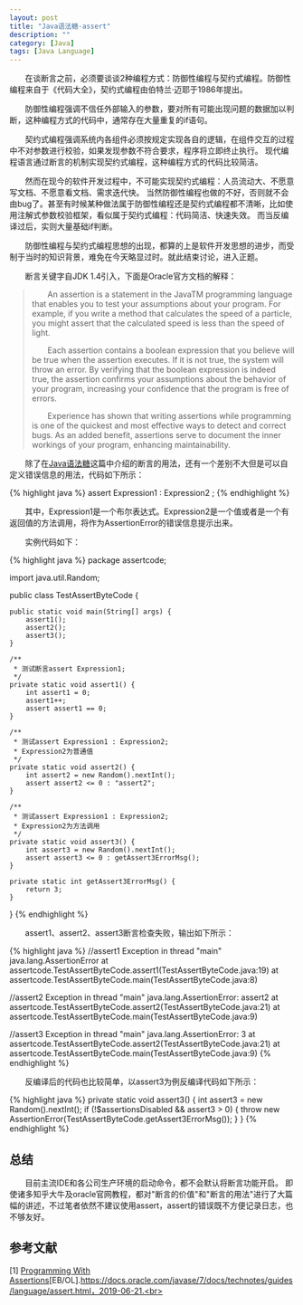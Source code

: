 ```yaml
---
layout: post
title: "Java语法糖-assert"
description: ""
category: [Java]
tags: [Java Language]
---
```

<link rel="stylesheet" href="{{ site.baseurl }}/css/pygments.css">

&#160; &#160; &#160; &#160;在谈断言之前，必须要谈谈2种编程方式：防御性编程与契约式编程。防御性编程来自于《代码大全》，契约式编程由伯特兰·迈耶于1986年提出。

&#160; &#160; &#160; &#160;防御性编程强调不信任外部输入的参数，要对所有可能出现问题的数据加以判断，这种编程方式的代码中，通常存在大量重复的if语句。

&#160; &#160; &#160; &#160;契约式编程强调系统内各组件必须按规定实现各自的逻辑，在组件交互的过程中不对参数进行校验，如果发现参数不符合要求，程序将立即终止执行。
现代编程语言通过断言的机制实现契约式编程，这种编程方式的代码比较简洁。

&#160; &#160; &#160; &#160;然而在现今的软件开发过程中，不可能实现契约式编程：人员流动大、不愿意写文档、不愿意看文档、需求迭代快。
当然防御性编程也做的不好，否则就不会由bug了。甚至有时候某种做法属于防御性编程还是契约式编程都不清晰，比如使用注解式参数校验框架，看似属于契约式编程：代码简洁、快速失效。
而当反编译过后，实则大量基础if判断。

&#160; &#160; &#160; &#160;防御性编程与契约式编程思想的出现，都算的上是软件开发思想的进步，而受制于当时的知识背景，难免在今天略显过时。就此结束讨论，进入正题。

<!-- more -->

&#160; &#160; &#160; &#160;断言关键字自JDK 1.4引入，下面是Oracle官方文档的解释：

>&#160; &#160; &#160; &#160;An assertion is a statement in the JavaTM programming language that enables you to test your assumptions about your program. For example, if you write a method that calculates the speed of a particle, you might assert that the calculated speed is less than the speed of light.
>
>&#160; &#160; &#160; &#160;Each assertion contains a boolean expression that you believe will be true when the assertion executes. If it is not true, the system will throw an error. By verifying that the boolean expression is indeed true, the assertion confirms your assumptions about the behavior of your program, increasing your confidence that the program is free of errors.
>
>&#160; &#160; &#160; &#160;Experience has shown that writing assertions while programming is one of the quickest and most effective ways to detect and correct bugs. As an added benefit, assertions serve to document the inner workings of your program, enhancing maintainability.

&#160; &#160; &#160; &#160;除了在[Java语法糖](http://leesir.github.io/2019/06/java-javasuger)这篇中介绍的断言的用法，还有一个差别不大但是可以自定义错误信息的用法，代码如下所示：

{% highlight java %} 
assert Expression1 : Expression2 ;
{% endhighlight %}

&#160; &#160; &#160; &#160;其中，Expression1是一个布尔表达式。Expression2是一个值或者是一个有返回值的方法调用，将作为AssertionError的错误信息提示出来。

&#160; &#160; &#160; &#160;实例代码如下：

{% highlight java %}
package assertcode;

import java.util.Random;

public class TestAssertByteCode {

    public static void main(String[] args) {
        assert1();
        assert2();
        assert3();
    }

    /**
     * 测试断言assert Expression1;
     */
    private static void assert1() {
        int assert1 = 0;
        assert1++;
        assert assert1 == 0;
    }

    /**
     * 测试assert Expression1 : Expression2;
     * Expression2为普通值
     */
    private static void assert2() {
        int assert2 = new Random().nextInt();
        assert assert2 <= 0 : "assert2";
    }

    /**
     * 测试assert Expression1 : Expression2;
     * Expression2为方法调用
     */
    private static void assert3() {
        int assert3 = new Random().nextInt();
        assert assert3 <= 0 : getAssert3ErrorMsg();
    }

    private static int getAssert3ErrorMsg() {
        return 3;
    }
}
{% endhighlight %}

&#160; &#160; &#160; &#160;assert1、assert2、assert3断言检查失败，输出如下所示：

{% highlight java %}
//assert1
Exception in thread "main" java.lang.AssertionError
	at assertcode.TestAssertByteCode.assert1(TestAssertByteCode.java:19)
	at assertcode.TestAssertByteCode.main(TestAssertByteCode.java:8)

//assert2
Exception in thread "main" java.lang.AssertionError: assert2
	at assertcode.TestAssertByteCode.assert2(TestAssertByteCode.java:21)
	at assertcode.TestAssertByteCode.main(TestAssertByteCode.java:9)

//assert3
Exception in thread "main" java.lang.AssertionError: 3
    at assertcode.TestAssertByteCode.assert2(TestAssertByteCode.java:21)
    at assertcode.TestAssertByteCode.main(TestAssertByteCode.java:9)
{% endhighlight %}

&#160; &#160; &#160; &#160;反编译后的代码也比较简单，以assert3为例反编译代码如下所示：

{% highlight java %}
private static void assert3() {
    int assert3 = new Random().nextInt();
    if (!$assertionsDisabled && assert3 > 0) {
        throw new AssertionError(TestAssertByteCode.getAssert3ErrorMsg());
    }
}
{% endhighlight %}

## 总结

&#160; &#160; &#160; &#160;目前主流IDE和各公司生产环境的启动命令，都不会默认将断言功能开启。
即使诸多知乎大牛及oracle官网教程，都对"断言的价值"和"断言的用法"进行了大篇幅的讲述，不过笔者依然不建议使用assert，assert的错误既不方便记录日志，也不够友好。


## 参考文献

[1] [Programming With Assertions](https://docs.oracle.com/javase/7/docs/technotes/guides/language/assert.html)[EB/OL].https://docs.oracle.com/javase/7/docs/technotes/guides/language/assert.html，2019-06-21.<br>